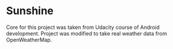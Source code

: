 # Sunshine
Core for this project was taken from Udacity course of Android development. 
Project was modified to take real weather data from OpenWeatherMap.
